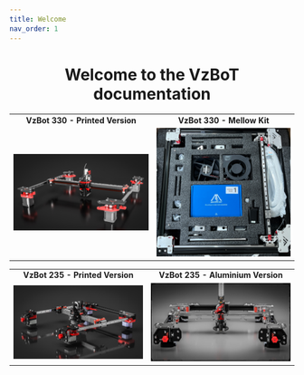 ```yaml
---
title: Welcome
nav_order: 1
---
```


<style>
    h1, .text-alpha {
    text-align: center !important;
}
</style>

# Welcome to the VzBoT documentation

<style>
table {
    border-collapse: collapse;
    border: none !important;
    background: none !important;
}
table, th, td {
   border: none !important;
   background: none !important;
   text-align: center;
   font-weight: bolder;
}
</style>

| | |
|-|-|
| **VzBot 330 - Printed Version** | **VzBot 330 - Mellow Kit** |
| [![VzBot 330 - Printed Version](./assets/images/manual/vz235_printed/printed_preview.jpg)](./vz330_printed) | [![VzBot 330 - Mellow Kit](./assets/images/manual/vz330_mellow/overview.png)](./vz330_mellow) |

| | |
|-|-|
| **VzBot 235 - Printed Version** | **VzBot 235 - Aluminium Version** |
| [![VzBot 235 - Printed Version](./assets/images/manual/vz235_printed/printed_preview.png)](./vz235_printed) | [![VzBot 235 - Aluminium Version](./assets/images/manual/vz235_alu/alu_preview.png)](./vz235_alu) |
